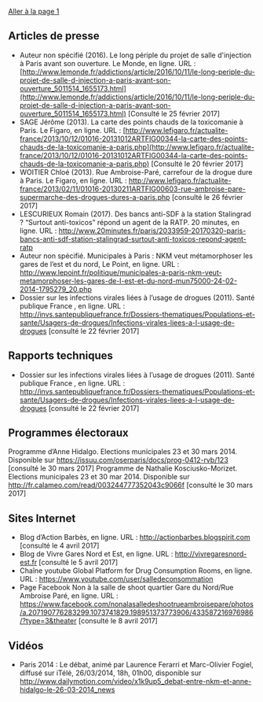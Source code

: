 [Aller à la page 1](https://controverses.github.io/scmrparis10e/page1)
## Articles de presse
- Auteur non spécifié (2016). Le long périple du projet de salle d'injection à Paris avant son ouverture. Le Monde,  en ligne. URL : [http://www.lemonde.fr/addictions/article/2016/10/11/le-long-periple-du-projet-de-salle-d-injection-a-paris-avant-son-ouverture_5011514_1655173.html](http://www.lemonde.fr/addictions/article/2016/10/11/le-long-periple-du-projet-de-salle-d-injection-a-paris-avant-son-ouverture_5011514_1655173.html) [Consulté le 25 février 2017]
- SAGE Jérôme (2013). La carte des points chauds de la toxicomanie à Paris. Le Figaro, en ligne. URL : [http://www.lefigaro.fr/actualite-france/2013/10/12/01016-20131012ARTFIG00344-la-carte-des-points-chauds-de-la-toxicomanie-a-paris.php](http://www.lefigaro.fr/actualite-france/2013/10/12/01016-20131012ARTFIG00344-la-carte-des-points-chauds-de-la-toxicomanie-a-paris.php) [Consulté le 20 février 2017]
- WOITIER Chloé (2013). Rue Ambroise-Paré, carrefour de la drogue dure à Paris. Le Figaro, en ligne. URL :  http://www.lefigaro.fr/actualite-france/2013/02/11/01016-20130211ARTFIG00603-rue-ambroise-pare-supermarche-des-drogues-dures-a-paris.php [consulté le 26 février 2017]
- LESCURIEUX Romain (2017). Des bancs anti-SDF à la station Stalingrad ? “Surtout anti-toxicos” répond un agent de la RATP. 20 minutes, en ligne. URL : http://www.20minutes.fr/paris/2033959-20170320-paris-bancs-anti-sdf-station-stalingrad-surtout-anti-toxicos-repond-agent-ratp
- Auteur non spécifié. Municipales à Paris : NKM veut métamorphoser les gares de l’est et du nord, Le Point, en ligne. URL : http://www.lepoint.fr/politique/municipales-a-paris-nkm-veut-metamorphoser-les-gares-de-l-est-et-du-nord-mun75000-24-02-2014-1795279_20.php
- Dossier sur les infections virales liées à l’usage de drogues (2011). Santé publique France , en ligne. URL : http://invs.santepubliquefrance.fr/Dossiers-thematiques/Populations-et-sante/Usagers-de-drogues/Infections-virales-liees-a-l-usage-de-drogues [consulté le 22 février 2017]

## Rapports techniques
- Dossier sur les infections virales liées à l’usage de drogues (2011). Santé publique France , en ligne. URL : http://invs.santepubliquefrance.fr/Dossiers-thematiques/Populations-et-sante/Usagers-de-drogues/Infections-virales-liees-a-l-usage-de-drogues [consulté le 22 février 2017]

## Programmes électoraux
Programme d’Anne Hidalgo. Elections municipales 23 et 30 mars 2014. Disponible sur https://issuu.com/oserparis/docs/prog-0412-rvb/123 [consulté le 30 mars 2017]
Programme de Nathalie Kosciusko-Morizet. Elections municipales 23 et 30 mar 2014. Disponible sur http://fr.calameo.com/read/003244777352043c9066f [consulté le 30 mars 2017]

## Sites Internet
- Blog d’Action Barbès, en ligne. URL : http://actionbarbes.blogspirit.com [consulté le 4 avril 2017]
- Blog de Vivre Gares Nord et Est, en ligne. URL : http://vivregaresnord-est.fr [consulté le 5 avril 2017]
- Chaîne youtube Global Platform for Drug Consumption Rooms, en ligne. URL : https://www.youtube.com/user/salledeconsommation
- Page Facebook Non à la salle de shoot quartier Gare du Nord/Rue Ambroise Paré, en ligne. URL : https://www.facebook.com/nonalasalledeshootrueambroisepare/photos/a.207190776283299.1073741829.198951373773906/433587216976986/?type=3&theater [consulté le 8 avril 2017]

## Vidéos
- Paris 2014 : Le débat, animé par Laurence Ferarri et Marc-Olivier Fogiel, diffusé sur iTélé, 26/03/2014, 18h, 01h00, disponible sur http://www.dailymotion.com/video/x1k9up5_debat-entre-nkm-et-anne-hidalgo-le-26-03-2014_news
